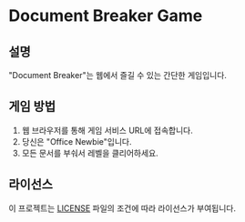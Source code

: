 # Document Breaker Game

## 설명

"Document Breaker"는 웹에서 즐길 수 있는 간단한 게임입니다.

## 게임 방법

1.  웹 브라우저를 통해 게임 서비스 URL에 접속합니다.
2.  당신은 "Office Newbie"입니다.
3.  모든 문서를 부숴서 레벨을 클리어하세요.

## 라이선스

이 프로젝트는 [LICENSE](LICENSE) 파일의 조건에 따라 라이선스가 부여됩니다.
